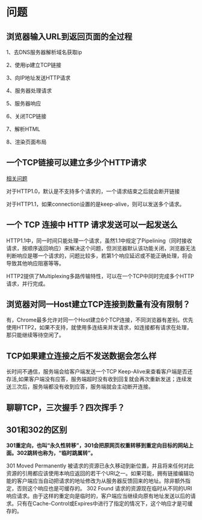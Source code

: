 # 问题

## 浏览器输入URL到返回页面的全过程

1、去DNS服务器解析域名获取ip

2、使用ip建立TCP链接

3、向IP地址发送HTTP请求

4、服务器处理请求

5、服务器响应

6、关闭TCP链接

7、解析HTML

8、渲染页面布局



## 一个TCP链接可以建立多少个HTTP请求

[相关问题](https://www.cnblogs.com/Sandy-1128/p/http.html)

对于HTTP1.0，默认是不支持多个请求的，一个请求结束之后就会断开链接

对于HTTP1.1，如果connection设置的是keep-alive，则可以发送多个请求。

## 一个 TCP 连接中 HTTP 请求发送可以一起发送么

HTTP1.1中，同一时间只能处理一个请求，虽然1.1中规定了Pipelining（同时接收请求，按顺序返回响应）来解决这个问题，但浏览器默认该功能关闭，浏览器无法判断响应是哪一个请求的，问题比较多，若第1个响应延迟或不能正确处理，将会导致其他响应阻塞等等。

HTTP2提供了Multiplexing多路传输特性，可以在一个TCP中同时完成多个HTTP请求，并行完成。

## 浏览器对同一Host建立TCP连接到数量有没有限制？

有，Chrome最多允许对同一个Host建立6个TCP连接，不同浏览器有差别。优先使用HTTP2，如果不支持，就使用多连结来并发请求，如连接都有请求在处理，那只能继续等待空闲了。



## TCP如果建立连接之后不发送数据会怎么样

长时间不通信，服务端会给客户端发送一个TCP Keep-Alive来查看客户端是否还存活,如果客户端没有应答，服务端超时没有收到回复就会再次重新发送；连续发送三次后，服务端都没有收到应答，服务端就会主动断开连接。

 

## 聊聊TCP，三次握手？四次挥手？





## 301和302的区别

**301重定向，也叫“永久性转移”，301会把原网页权重转移到重定向目标的网站上面。302跳转也称为，“临时跳属转”。**

301 Moved Permanently
被请求的资源已永久移动到新位置，并且将来任何对此资源的引用都应该使用本响应返回的若干个URI之一。如果可能，拥有链接编辑功能的客户端应当自动把请求的地址修改为从服务器反馈回来的地址。除非额外指定，否则这个响应也是可缓存的。
302 Found
请求的资源现在临时从不同的URI响应请求。由于这样的重定向是临时的，客户端应当继续向原有地址发送以后的请求。只有在Cache-Control或Expires中进行了指定的情况下，这个响应才是可缓存的。
